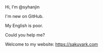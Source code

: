 Hi, I’m @syhanjin

I'm new on GitHub.

My English is poor.

Could you help me?

Welcome to my website: https://sakuyark.com
